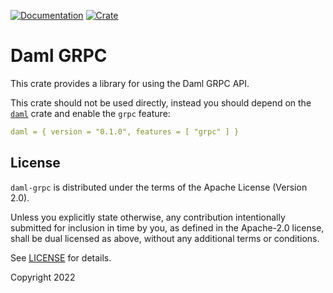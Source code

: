 [![Documentation](https://docs.rs/daml-grpc/badge.svg)](https://docs.rs/daml-grpc)
[![Crate](https://img.shields.io/crates/v/daml-grpc.svg)](https://crates.io/crates/daml-grpc)

# Daml GRPC

This crate provides a library for using the Daml GRPC API.

This crate should not be used directly, instead you should depend on the [`daml`](https://crates.io/crates/daml) crate
and enable the `grpc` feature:

```yaml
daml = { version = "0.1.0", features = [ "grpc" ] }
```

## License

`daml-grpc` is distributed under the terms of the Apache License (Version 2.0).

Unless you explicitly state otherwise, any contribution intentionally submitted for inclusion in time by you, as defined
in the Apache-2.0 license, shall be dual licensed as above, without any additional terms or conditions.

See [LICENSE](LICENSE) for details.

Copyright 2022